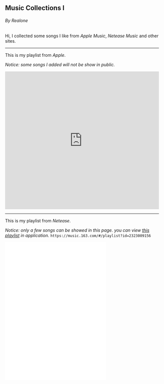 ## Music Collections I

###### By *Realone*

Hi, I collected some songs I like from *Apple Music*, *Netease Music* and other sites.

------

This is my playlist from *Apple*.  

*Notice: some songs I added will not be show in public.*

<iframe allow="autoplay *; encrypted-media *;" frameborder="0" height="450" style="width:100%;max-width:660px;overflow:hidden;background:transparent;" sandbox="allow-forms allow-popups allow-same-origin allow-scripts allow-storage-access-by-user-activation allow-top-navigation-by-user-activation" src="https://embed.music.apple.com/cn/playlist/liked/pl.u-XkD0vlLU2EBj69K"></iframe>

------

This is my playlist from *Netease*.  

*Notice: only a few songs can be showed in this page. you can view [this playlist](https://music.163.com/#/playlist?id=2323009156)  in application.* `https://music.163.com/#/playlist?id=2323009156`

<iframe frameborder="no" border="0" marginwidth="0" marginheight="0" width=330 height=450 src="//music.163.com/outchain/player?type=0&id=2323009156&auto=0&height=430"></iframe>